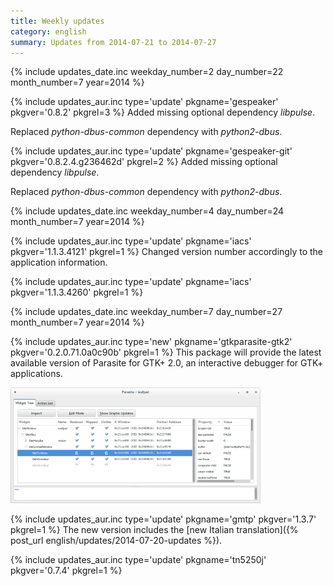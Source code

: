 ```yaml
---
title: Weekly updates
category: english
summary: Updates from 2014-07-21 to 2014-07-27
---
```


{% include updates_date.inc weekday_number=2 day_number=22 month_number=7 year=2014 %}

{% include updates_aur.inc type='update' pkgname='gespeaker' pkgver='0.8.2' pkgrel=3 %}
Added missing optional dependency *libpulse*.

Replaced *python-dbus-common* dependency with *python2-dbus*.

{% include updates_aur.inc type='update' pkgname='gespeaker-git' pkgver='0.8.2.4.g236462d' pkgrel=2 %}
Added missing optional dependency *libpulse*.

Replaced *python-dbus-common* dependency with *python2-dbus*.

{% include updates_date.inc weekday_number=4 day_number=24 month_number=7 year=2014 %}

{% include updates_aur.inc type='update' pkgname='iacs' pkgver='1.1.3.4121' pkgrel=1 %}
Changed version number accordingly to the application information.

{% include updates_aur.inc type='update' pkgname='iacs' pkgver='1.1.3.4260' pkgrel=1 %}

{% include updates_date.inc weekday_number=7 day_number=27 month_number=7 year=2014 %}

{% include updates_aur.inc type='new' pkgname='gtkparasite-gtk2' pkgver='0.2.0.71.0a0c90b' pkgrel=1 %}
This package will provide the latest available version of Parasite for GTK+ 2.0,
an interactive debugger for GTK+ applications.

[![Parasite][img-gtkparasite-gtk2-thumb]][img-gtkparasite-gtk2]

{% include updates_aur.inc type='update' pkgname='gmtp' pkgver='1.3.7' pkgrel=1 %}
The new version includes the
[new Italian translation]({% post_url english/updates/2014-07-20-updates %}).

{% include updates_aur.inc type='update' pkgname='tn5250j' pkgver='0.7.4' pkgrel=1 %}


[img-gtkparasite-gtk2]: /resources/articles/2014-07/gtkparasite-gtk2.png
[img-gtkparasite-gtk2-thumb]: /resources/articles/2014-07/gtkparasite-gtk2-thumb.png
